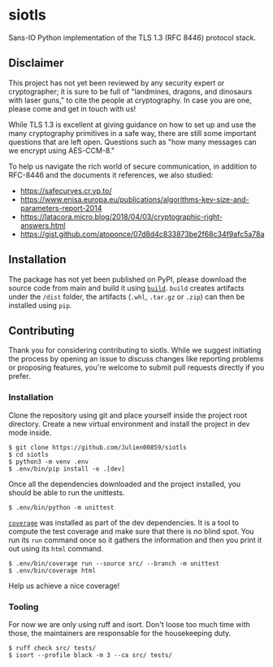 siotls
======

Sans-IO Python implementation of the TLS 1.3 (RFC 8446) protocol stack.

Disclaimer
----------

This project has not yet been reviewed by any security expert or cryptographer;
it is sure to be full of "landmines, dragons, and dinosaurs with laser guns,"
to cite the people at cryptography. In case you are one, please come and get in
touch with us!

While TLS 1.3 is excellent at giving guidance on how to set up and use the many
cryptography primitives in a safe way, there are still some important questions
that are left open. Questions such as "how many messages can we encrypt using
AES-CCM-8."

To help us navigate the rich world of secure communication, in addition to
RFC-8446 and the documents it references, we also studied:

* https://safecurves.cr.yp.to/
* https://www.enisa.europa.eu/publications/algorithms-key-size-and-parameters-report-2014
* https://latacora.micro.blog/2018/04/03/cryptographic-right-answers.html
* https://gist.github.com/atoponce/07d8d4c833873be2f68c34f9afc5a78a

Installation
------------

The package has not yet been published on PyPI, please download the source code
from main and build it using [`build`](https://build.pypa.io/en/latest/).
`build` creates artifacts under the `/dist` folder, the artifacts (`.whl`,
`.tar.gz` or `.zip`) can then be installed using `pip`.

Contributing
------------

Thank you for considering contributing to siotls. While we suggest initiating
the process by opening an issue to discuss changes like reporting problems or
proposing features, you're welcome to submit pull requests directly if you
prefer.

### Installation

Clone the repository using git and place yourself inside the project root
directory. Create a new virtual environment and install the project in dev mode
inside.

    $ git clone https://github.com/Julien00859/siotls
    $ cd siotls
    $ python3 -m venv .env
    $ .env/bin/pip install -e .[dev]

Once all the dependencies downloaded and the project installed, you should be
able to run the unittests.

    $ .env/bin/python -m unittest

[`coverage`](https://coverage.readthedocs.io/en/latest/cmd.html) was installed
as part of the dev dependencies. It is a tool to compute the test coverage and
make sure that there is no blind spot. You run its `run` command once so it
gathers the information and then you print it out using its `html` command.

    $ .env/bin/coverage run --source src/ --branch -m unittest
    $ .env/bin/coverage html

Help us achieve a nice coverage!

### Tooling

For now we are only using ruff and isort. Don't loose too much time with those,
the maintainers are responsable for the housekeeping duty.

    $ ruff check src/ tests/
    $ isort --profile black -m 3 --ca src/ tests/
